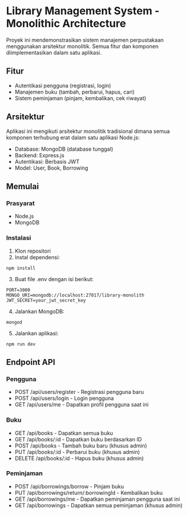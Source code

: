 # Library Management System - Monolithic Architecture

Proyek ini mendemonstrasikan sistem manajemen perpustakaan menggunakan arsitektur monolitik. Semua fitur dan komponen diimplementasikan dalam satu aplikasi.

## Fitur

- Autentikasi pengguna (registrasi, login)
- Manajemen buku (tambah, perbarui, hapus, cari)
- Sistem peminjaman (pinjam, kembalikan, cek riwayat)

## Arsitektur

Aplikasi ini mengikuti arsitektur monolitik tradisional dimana semua komponen terhubung erat dalam satu aplikasi Node.js:

- Database: MongoDB (database tunggal)
- Backend: Express.js
- Autentikasi: Berbasis JWT
- Model: User, Book, Borrowing

## Memulai

### Prasyarat

- Node.js
- MongoDB

### Instalasi

1. Klon repositori
2. Instal dependensi:

```
npm install
```

3. Buat file .env dengan isi berikut:

```
PORT=3000
MONGO_URI=mongodb://localhost:27017/library-monolith
JWT_SECRET=your_jwt_secret_key
```

4. Jalankan MongoDB:

```
mongod
```

5. Jalankan aplikasi:

```
npm run dev
```

## Endpoint API

### Pengguna

- POST /api/users/register - Registrasi pengguna baru
- POST /api/users/login - Login pengguna
- GET /api/users/me - Dapatkan profil pengguna saat ini

### Buku

- GET /api/books - Dapatkan semua buku
- GET /api/books/:id - Dapatkan buku berdasarkan ID
- POST /api/books - Tambah buku baru (khusus admin)
- PUT /api/books/:id - Perbarui buku (khusus admin)
- DELETE /api/books/:id - Hapus buku (khusus admin)

### Peminjaman

- POST /api/borrowings/borrow - Pinjam buku
- PUT /api/borrowings/return/:borrowingId - Kembalikan buku
- GET /api/borrowings/me - Dapatkan peminjaman pengguna saat ini
- GET /api/borrowings - Dapatkan semua peminjaman (khusus admin)

